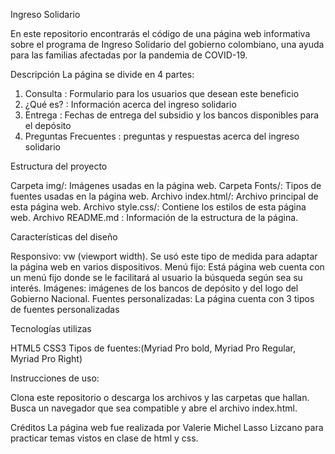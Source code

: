 Ingreso Solidario

En este repositorio encontrarás el código de una página web informativa sobre el programa de Ingreso Solidario del gobierno colombiano, una ayuda para las familias afectadas por la pandemia de COVID-19.

Descripción
La página se divide en 4 partes: 
1. Consulta : Formulario para los usuarios que desean este beneficio 
2. ¿Qué es? : Información acerca del ingreso solidario
3. Entrega : Fechas de entrega del subsidio y los bancos disponibles para el depósito 
4. Preguntas Frecuentes : preguntas y respuestas acerca del ingreso solidario

Estructura del proyecto 

Carpeta img/: Imágenes usadas en la página web.
Carpeta Fonts/: Tipos de fuentes usadas en la página web.
Archivo index.html/: Archivo principal de esta página web.
Archivo style.css/: Contiene los estilos de esta página web.
Archivo README.md : Información de la estructura de la página.

Características del diseño

Responsivo: vw (viewport width). Se usó este tipo de medida para  adaptar la página web en varios dispositivos.
Menú fijo: Está página web cuenta con un menú fijo donde se le facilitará al usuario la búsqueda según sea su interés.
Imágenes: imágenes de los bancos de depósito y del logo del Gobierno Nacional.
Fuentes personalizadas: La página cuenta con 3 tipos de fuentes personalizadas 

Tecnologías utilizas 

HTML5
CSS3 
Tipos de fuentes:(Myriad Pro bold, Myriad Pro Regular, Myriad Pro Right)

Instrucciones de uso:

Clona este repositorio o descarga los archivos y las carpetas que hallan.
Busca un navegador que sea compatible y abre el archivo index.html.

Créditos
La página web fue realizada por Valerie Michel Lasso Lizcano para practicar temas  vistos en clase de html y css.

